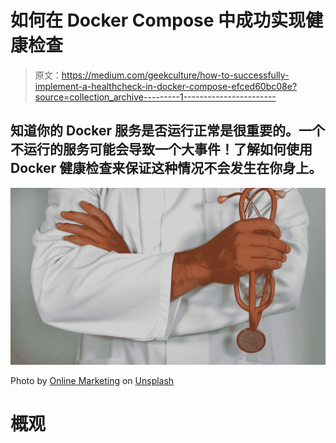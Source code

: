 # 如何在 Docker Compose 中成功实现健康检查

> 原文：<https://medium.com/geekculture/how-to-successfully-implement-a-healthcheck-in-docker-compose-efced60bc08e?source=collection_archive---------1----------------------->

## 知道你的 Docker 服务是否运行正常是很重要的。一个不运行的服务可能会导致一个大事件！了解如何使用 Docker 健康检查来保证这种情况不会发生在你身上。

![](img/eadacf944177f17de8faf991195e4920.png)

Photo by [Online Marketing](https://unsplash.com/@impulsq?utm_source=medium&utm_medium=referral) on [Unsplash](https://unsplash.com?utm_source=medium&utm_medium=referral)

# 概观